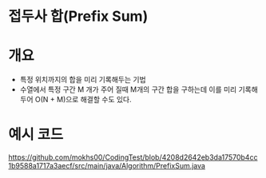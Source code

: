 # 접두사 합(Prefix Sum)

# 개요
- 특정 위치까지의 합을 미리 기록해두는 기법
- 수열에서 특정 구간 M 개가 주어 질때 M개의 구간 합을 구하는데 이를 미리 기록해두어 O(N + M)으로 해결할 수도 있다.

# 예시 코드

https://github.com/mokhs00/CodingTest/blob/4208d2642eb3da17570b4cc1b9588a1717a3aecf/src/main/java/Algorithm/PrefixSum.java